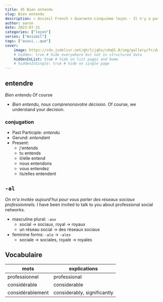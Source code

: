 ```yaml
---
title: 45 Bien entendu
slug: Bien entendu
description: « Assimil French » Quarante-cinquième leçon - Il n'y a pas de métiers inutiles
author: aaron
date: 2023-07-31
categories: ["leçon"]
series: ["Assimil"]
tags: ["aussi...que"]
cover: 
    image: https://cdn.jsdelivr.net/gh/lijqhs/cdn@1.8/img/gallery/fr/daphne-be-frenchie-MEdhnk_6Hn4-unsplash.jpg
    # hidden: true # hide everywhere but not in structured data
    hiddenInList: true # hide on list pages and home
    # hiddenInSingle: true # hide on single page
---
```


## entendre

*Bien entendu* Of course

- *Bien entendu, nous comprenonsvotre décision.* Of course, we understand your decision.

### conjugation

- Past Participle: *entendu*
- Gerund: *entendant*
- Present:
  - j'entends
  - tu entends
  - il/elle entend
  - nous entendons
  - vous entendez
  - ils/elles entendent

## `-al` 

*On m'a invitée aujourd'hui pour vous parler des réseaux sociaux professionnels.* I have been invited to talk to you about professional social networks.

- masculine plural: `-aux`
  - social -> sociaux, royal -> royaux
  - un réseau social -> des réseaux sociaux
- feminine forms: `-ale` -> `-ales`
  - sociale -> sociales, royale -> royales




## Vocabulaire

| mots | explications |
| ---- | ------ | 
| professionnel | professional | 
| considérable | considerable |
| considérablement | considerably, significantly |